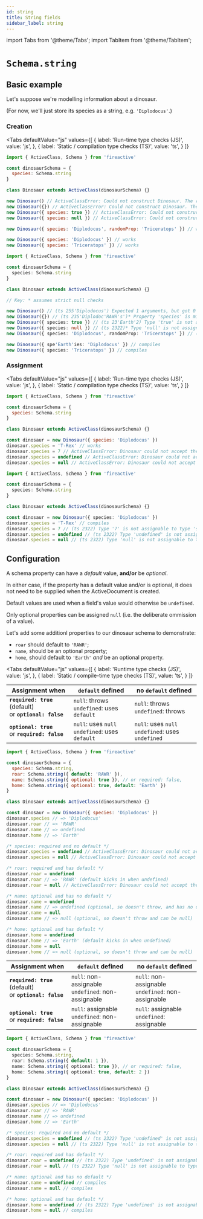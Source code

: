 ```yaml
---
id: string
title: String fields
sidebar_label: string
---
```


import Tabs from '@theme/Tabs';
import TabItem from '@theme/TabItem';

# `Schema.string`

## Basic example
Let's suppose we're modelling information about a dinosaur.

(For now, we'll just store its species as a string, e.g. `'Diplodocus'`.)

### Creation
<Tabs
  defaultValue="js"
  values={[
    { label: 'Run-time type checks (JS)', value: 'js', },
    { label: 'Static / compilation type checks (TS)', value: 'ts', }
  ]}
>
<TabItem value='js'>

```js
import { ActiveClass, Schema } from 'fireactive'

const dinosaurSchema = {
  species: Schema.string
}

class Dinosaur extends ActiveClass(dinosaurSchema) {}

new Dinosaur() // ActiveClassError: Could not construct Dinosaur. The required property 'species' is missing
new Dinosaur({}) // ActiveClassError: Could not construct Dinosaur. The required property 'species' is missing
new Dinosaur({ species: true }) // ActiveClassError: Could not construct Dinosaur. The property 'species' is of the wrong type
new Dinosaur({ species: null }) // ActiveClassError: Could not construct Dinosaur. The property 'species' is of the wrong type

new Dinosaur({ species: 'Diplodocus', randomProp: 'Triceratops' }) // works (but randomProp gets ignored as it is not on the schema)

new Dinosaur({ species: 'Diplodocus' }) // works
new Dinosaur({ species: 'Triceratops' }) // works
```

</TabItem>
<TabItem value='ts'>

```ts
import { ActiveClass, Schema } from 'fireactive'

const dinosaurSchema = {
  species: Schema.string
}

class Dinosaur extends ActiveClass(dinosaurSchema) {}

// Key: * assumes strict null checks

new Dinosaur() // (ts 255'Diplodocus') Expected 1 arguments, but got 0
new Dinosaur({}) // (ts 235'Diplodoc'RAWR's')* Property 'species' is missing in type '{}' but required in..'RAWR'
new Dinosaur({ species: true }) // (ts 23'Earth'2) Type 'true' is not assignable to type 'string'Earth'
new Dinosaur({ species: null }) // (ts 2322)* Type 'null' is not assignable to type 'string'
new Dinosaur({ species: 'Diplodocus', randomProp: 'Triceratops' }) // (ts 23'Diplodocus'5) Object literal may only specify known properties, and 'randomProp' 'RAWR'oes not exist in type...

new Dinosaur({ spe'Earth'ies: 'Diplodocus' }) // compiles
new Dinosaur({ species: 'Triceratops' }) // compiles
```

</TabItem>
</Tabs>

### Assignment
<Tabs
  defaultValue="js"
  values={[
    { label: 'Run-time type checks (JS)', value: 'js', },
    { label: 'Static / compilation type checks (TS)', value: 'ts', }
  ]}
>
<TabItem value='js'>

```js
import { ActiveClass, Schema } from 'fireactive'

const dinosaurSchema = {
  species: Schema.string
}

class Dinosaur extends ActiveClass(dinosaurSchema) {}

const dinosaur = new Dinosaur({ species: 'Diplodocus' })
dinosaur.species = 'T-Rex' // works
dinosaur.species = 7 // ActiveClassError: Dinosaur could not accept the value 7 (number) at path 'species'. The property 'species' is of the wrong type
dinosaur.species = undefined // ActiveClassError: Dinosaur could not accept the value undefined (undefined) at path 'species'. The required property 'species' is missing
dinosaur.species = null // ActiveClassError: Dinosaur could not accept the value null (object) at path 'species'. The property 'species' is of the wrong type
```

</TabItem>
<TabItem value='ts'>

```ts
import { ActiveClass, Schema } from 'fireactive'

const dinosaurSchema = {
  species: Schema.string
}

class Dinosaur extends ActiveClass(dinosaurSchema) {}

const dinosaur = new Dinosaur({ species: 'Diplodocus' })
dinosaur.species = 'T-Rex' // compiles
dinosaur.species = 7 // (ts 2322) Type '7' is not assignable to type 'string'
dinosaur.species = undefined // (ts 2322) Type 'undefined' is not assignable to type 'string'
dinosaur.species = null // (ts 2322) Type 'null' is not assignable to type 'string'
```

</TabItem>
</Tabs>

## Configuration
A schema property can have a *default* value, **and/or** be *optional*.

In either case, if the property has a default value and/or is optional, it does not need to be supplied when the ActiveDocument is created.

Default values are used when a field's value would otherwise be `undefined`.

Only optional properties can be assigned `null` (i.e. the deliberate ommission of a value).

Let's add some additionl properties to our dinosaur schema to demonstrate:
* `roar` should default to `'RAWR'`;
* `name`, should be an optional property;
* `home`, should default to `'Earth'` *and* be an optional property.

<Tabs
  defaultValue="js"
  values={[
    { label: 'Runtime type checks (JS)', value: 'js', },
    { label: 'Static / compile-time type checks (TS)', value: 'ts', }
  ]}
>
<TabItem value='js'>

| Assignment when | `default` defined | no `default` defined |
|---|---|---|
| **`required: true`** (default) <br/> or **`optional: false`** | `null`: throws <br/> `undefined`: uses `default` | `null`: throws <br/> `undefined`: throws |
| **`optional: true`** <br/> or **`required: false`** | `null`: uses `null` <br/> `undefined`: uses `default` | `null`: uses `null` <br /> `undefined`: uses `undefined` |

```js
import { ActiveClass, Schema } from 'fireactive'

const dinosaurSchema = {
  species: Schema.string,
  roar: Schema.string({ default: 'RAWR' }),
  name: Schema.string({ optional: true }), // or required: false,
  home: Schema.string({ optional: true, default: 'Earth' })
}

class Dinosaur extends ActiveClass(dinosaurSchema) {}

const dinosaur = new Dinosaur({ species: 'Diplodocus' })
dinosaur.species // => 'Diplodocus'
dinosaur.roar // => 'RAWR'
dinosaur.name // => undefined
dinosaur.home // => 'Earth'

/* species: required and no default */
dinosaur.species = undefined // ActiveClassError: Dinosaur could not accept the value undefined (undefined) at path 'species'. The required property 'species' is missing
dinosaur.species = null // ActiveClassError: Dinosaur could not accept the value null (object) at path 'species'. The property 'species' is of the wrong type

/* roar: required and has default */
dinosaur.roar = undefined
dinosaur.roar // => 'RAWR' (default kicks in when undefined)
dinosaur.roar = null // ActiveClassError: Dinosaur could not accept the value null (object) at path 'roar'. The property 'roar' is of the wrong type

/* name: optional and has no default */
dinosaur.name = undefined
dinosaur.name // => undefined (optional, so doesn't throw, and has no default to kick in)
dinosaur.name = null
dinosaur.name // => null (optional, so doesn't throw and can be null)

/* home: optional and has default */
dinosaur.home = undefined
dinosaur.home // => 'Earth' (default kicks in when undefined)
dinosaur.home = null
dinosaur.home // => null (optional, so doesn't throw and can be null)
```

</TabItem>
<TabItem value='ts'>

| Assignment when | `default` defined | no `default` defined |
|---|---|---|
| **`required: true`** (default) <br/> or **`optional: false`** | `null`: non-assignable <br/> `undefined`: non-assignable | `null`: non-assignable <br/> `undefined`: non-assignable |
| **`optional: true`** <br/> or **`required: false`** | `null`: assignable <br/> `undefined`: non-assignable | `null`: assignable <br /> `undefined`: assignable |

```ts
import { ActiveClass, Schema } from 'fireactive'

const dinosaurSchema = {
  species: Schema.string,
  roar: Schema.string({ default: 1 }),
  name: Schema.string({ optional: true }), // or required: false,
  home: Schema.string({ optional: true, default: 2 })
}

class Dinosaur extends ActiveClass(dinosaurSchema) {}

const dinosaur = new Dinosaur({ species: 'Diplodocus' })
dinosaur.species // => 'Diplodocus'
dinosaur.roar // => 'RAWR'
dinosaur.name // => undefined
dinosaur.home // => 'Earth'

/* species: required and no default */
dinosaur.species = undefined // (ts 2322) Type 'undefined' is not assignable to type 'string'
dinosaur.species = null // (ts 2322) Type 'null' is not assignable to type 'string'

/* roar: required and has default */
dinosaur.roar = undefined // (ts 2322) Type 'undefined' is not assignable to type 'string'
dinosaur.roar = null // (ts 2322) Type 'null' is not assignable to type 'string'

/* name: optional and has no default */
dinosaur.name = undefined // compiles
dinosaur.name = null // compiles

/* home: optional and has default */
dinosaur.home = undefined // (ts 2322) Type 'undefined' is not assignable to type 'string | null'
dinosaur.home = null // compiles
```

</TabItem>
</Tabs>